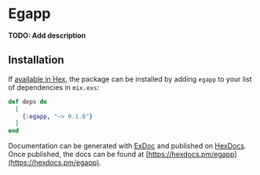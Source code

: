 # Egapp

**TODO: Add description**

## Installation

If [available in Hex](https://hex.pm/docs/publish), the package can be installed
by adding `egapp` to your list of dependencies in `mix.exs`:

```elixir
def deps do
  [
    {:egapp, "~> 0.1.0"}
  ]
end
```

Documentation can be generated with [ExDoc](https://github.com/elixir-lang/ex_doc)
and published on [HexDocs](https://hexdocs.pm). Once published, the docs can
be found at [https://hexdocs.pm/egapp](https://hexdocs.pm/egapp).

